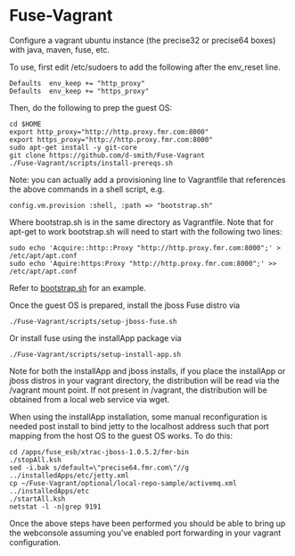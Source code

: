 Fuse-Vagrant
============
Configure a vagrant ubuntu instance (the precise32 or precise64 boxes) with java, maven, fuse, etc.

To use, first edit /etc/sudoers to add the following after the env_reset line.

    Defaults  env_keep += "http_proxy"
    Defaults  env_keep += "https_proxy"

Then, do the following to prep the guest OS:

    cd $HOME
    export http_proxy="http://http.proxy.fmr.com:8000"
    export https_proxy="http://http.proxy.fmr.com:8000"
    sudo apt-get install -y git-core
    git clone https://github.com/d-smith/Fuse-Vagrant
    ./Fuse-Vagrant/scripts/install-prereqs.sh

Note: you can actually add a provisioning line to Vagrantfile that references the above commands in a shell script, e.g.

    config.vm.provision :shell, :path => "bootstrap.sh"
    
Where bootstrap.sh is in the same directory as Vagrantfile. Note that for apt-get to work bootstrap.sh will need to start with the following two lines:

    sudo echo 'Acquire::http::Proxy "http://http.proxy.fmr.com:8000";' > /etc/apt/apt.conf
    sudo echo 'Aquire:https:Proxy "http://http.proxy.fmr.com:8000";' >> /etc/apt/apt.conf
    
Refer to [bootstrap.sh](./bootstrap.sh) for an example.


Once the guest OS is prepared, install the jboss Fuse distro via

    ./Fuse-Vagrant/scripts/setup-jboss-fuse.sh

Or install fuse using the installApp package via

    ./Fuse-Vagrant/scripts/setup-install-app.sh

Note for both the installApp and jboss installs, if you place the installApp or jboss distros in your vagrant directory, the distribution will be read via the /vagrant mount point. If not present in /vagrant, the distribution will be obtained from a local web service via wget.

When using the installApp installation, some manual reconfiguration is
needed post install to bind jetty to the localhost address such that
port mapping from the host OS to the guest OS works. To do this:

    cd /apps/fuse_esb/xtrac-jboss-1.0.5.2/fmr-bin
    ./stopAll.ksh
    sed -i.bak s/default=\"precise64.fmr.com\"//g ../installedApps/etc/jetty.xml
    cp ~/Fuse-Vagrant/optional/local-repo-sample/activemq.xml ../installedApps/etc
    ./startAll.ksh
    netstat -l -n|grep 9191

Once the above steps have been performed you should be able to bring up the
webconsole assuming you've enabled port forwarding in your vagrant
configuration.
